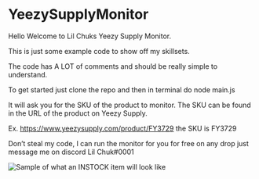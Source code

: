 # YeezySupplyMonitor

Hello Welcome to Lil Chuks Yeezy Supply Monitor. 

This is just some example code to show off my skillsets.

The code has A LOT of comments and should be really simple to understand.

To get started just clone the repo and then in terminal do node main.js

It will ask you for the SKU of the product to monitor. The SKU can be found in the URL of the product on Yeezy Supply. 

Ex. https://www.yeezysupply.com/product/FY3729 
the SKU is FY3729

Don’t steal my code, I can run the monitor for you for free on any drop just message me on discord Lil Chuk#0001



![Sample of what an INSTOCK item will look like](https://i.gyazo.com/77b8690f29ddee413a6f53510f846a10.png)
